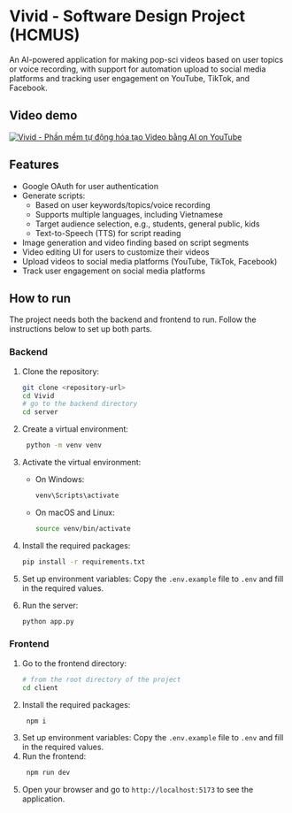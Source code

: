 # Vivid - Software Design Project (HCMUS)

An AI-powered application for making pop-sci videos based on user topics or voice recording, with support for automation upload to social media platforms and tracking user engagement on YouTube, TikTok, and Facebook.

## Video demo
[![Vivid - Phần mềm tự động hóa tạo Video bằng AI on YouTube](https://img.youtube.com/vi/BcLDmO-cOaM/0.jpg)](https://www.youtube.com/watch?v=BcLDmO-cOaM)
## Features
- Google OAuth for user authentication
- Generate scripts:
    - Based on user keywords/topics/voice recording
    - Supports multiple languages, including Vietnamese
    - Target audience selection, e.g., students, general public, kids
    - Text-to-Speech (TTS) for script reading
- Image generation and video finding based on script segments
- Video editing UI for users to customize their videos
- Upload videos to social media platforms (YouTube, TikTok, Facebook)
- Track user engagement on social media platforms

## How to run

The project needs both the backend and frontend to run. Follow the instructions below to set up both parts.

### Backend

1. Clone the repository:
   ```bash
   git clone <repository-url>
   cd Vivid
   # go to the backend directory
   cd server
   ```
2. Create a virtual environment:
   ```bash
    python -m venv venv
   ```
3. Activate the virtual environment:
   - On Windows:
     ```bash
     venv\Scripts\activate
     ```
   - On macOS and Linux:
     ```bash
     source venv/bin/activate
     ```
4. Install the required packages:
   ```bash
   pip install -r requirements.txt
   ```
5. Set up environment variables:
   Copy the `.env.example` file to `.env` and fill in the required values.

6. Run the server:
   ```bash
   python app.py
   ```

### Frontend

1. Go to the frontend directory:
   ```bash
   # from the root directory of the project
   cd client
   ```
2. Install the required packages:
   ```bash
    npm i
   ```
3. Set up environment variables:
   Copy the `.env.example` file to `.env` and fill in the required values.
4. Run the frontend:
   ```bash
    npm run dev
   ```
5. Open your browser and go to `http://localhost:5173` to see the application.

